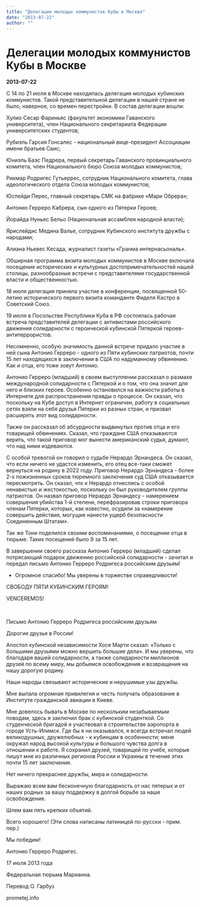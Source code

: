 ```yaml
---
title: "Делегации молодых коммунистов Кубы в Москве"
date: "2013-07-22"
author: ""
---
```


# Делегации молодых коммунистов Кубы в Москве

**2013-07-22** 

C 14 по 21 июля в Москве находилась делегация молодых кубинских коммунистов. Такой представительной делегации в нашей стране не было, наверное, со времен перестройки. В состав делегации вошли:

Хулио Сесар Фариньяс (факультет экономики Гаванского университета), член Национального секретариата Федерации университетских студентов;

Рубиэль Гарсия Гонсалес - национальный вице-президент Ассоциации имени братьев Саис;

Юниэль Баэс Педрера, первый секретарь Гаванского провинциального комитета, член Национального бюро Союза молодых коммунистов;

Рикмар Родригес Гутьеррес, сотрудник Национального комитета, глава идеологического отдела Союза молодых коммунистов;

Юслейди Перес, главный секретарь СМК на фабрике «Мари Обрера»;

Антонио Герреро Кабрера, сын одного из Пятерки Героев;

Йорайда Нуньес Бельо (Национальная ассамблея народной власти);

Ярислейдис Медина Валье, сотрудник Кубинского института дружбы с народами;

Алиана Ньевес Кесада, журналист газеты «Гранма интернасьональ».

Обширная программа визита молодых коммунистов в Москве включала посещение исторических и культурных достопримечательностей нашей столицы, разнообразные встречи с представителями государственной власти и общественностью.

18 июля делегация приняла участие в конференции, посвященной 50-летию исторического первого визита команданте Фиделя Кастро в Советский Союз.

19 июля в Посольстве Республики Куба в РФ состоялась рабочая встреча представителей делегации с активистами российского движения солидарности с героической кубинской Пятеркой героев-антитеррористов.

Несомненно, особую значимость данной встрече придало участие в ней сына Антонио Герреро - одного из Пяти кубинских патриотов, почти 15 лет находящихся в заключении в США по надуманному обвинению. Как и отца, его тоже зовут Антонио.

Антонио Герреро (младший) в своем выступлении рассказал о размахе международной солидарности с Пятеркой и о том, что она значит для него и близких героев. Особенно остановился на важности работы в Интернете для распространения правды о процессе. Он сказал, что поскольку на Кубе доступ в Интернет ограничен, работу в социальных сетях взяли на себя друзья Пятерки из разных стран, и призвал расширять этот вид солидарности.

Также он рассказал об абсурдности выдвинутых против отца и его товарищей обвинениях. Сказал, что граждане США отказываются верить, что такой приговор мог вынести американский судья, думают, что над ними издеваются.

С особой тревогой он говорил о судьбе Нерардо Эрнандеса. Он сказал, что если ничего не удастся изменить, его отец все-таки сможет вернуться на родину в 2022 году. Приговор Нерардо Эрнандеса - более 2-х пожизненных сроков тюремного заключения суд США отказывается пересмотреть. Он сказал, что к Нерардо отнеслись с особой ненавистью и жестокостью, поскольку он был руководителем группы патриотов. Он назвал приговор Нерардо Эрнандесу - намерением совершения убийства 1-й степени, перефразировав строки приговора членам Пятерки, которых, как известно, осудили за «намерение совершить действия, могущие нанести ущерб безопасности Соединенным Штатам».

Так же Тони поделился своими воспоминаниями, о посещении отца в тюрьме. Таких посещений было 9 за 15 лет.

В завершении своего рассказа Антонио Герреро (младший) сделал потрясающий подарок движению российской солидарности - зачитал и передал письмо Антонио Герреро Родригеса российским друзьям!

- Огромное спасибо! Мы уверены в торжестве справедливости!

СВОБОДУ ПЯТИ КУБИНСКИМ ГЕРОЯМ!

VENCEREMOS!

 

Письмо Антонио Герреро Родригеса российским друзьям

Дорогие друзья в России!

Апостол кубинской независимости Хосе Марти сказал: «Только с большими друзьями можно вершить большие дела». И мы уверены, что благодаря вашей солидарности, а также солидарности миллионов друзей по всему миру, мы добьемся освобождения и возвращения на нашу дорогую родину.

Наши народы связывают исторические и нерушимые узы дружбы.

Мне выпала огромная привилегия и честь получать образование в Институте гражданской авиации в Киеве.

Мне довелось бывать в Москве по нескольким незабываемым поводам, здесь я заключил брак с кубинской студенткой. Со студенческой бригадой я участвовал в строительстве аэропорта в городе Усть-Илимск. Где бы я ни оказывался, я всегда встречал людей великодушных, дружелюбных - к кубинцам в особенности; меня окружал народ высокой культуры и большого чувства долга в отношении к работе. Я сохранил друзей, товарищей по учебе, которые пишут мне из различных регионов России и Украины в течение этих почти 15 лет заключения.

Нет ничего прекраснее дружбы, мира и солидарности.

Выражаю всем вам бесконечную благодарность от нас пятерых и от наших родных за вашу поддержку в долгой борьбе за наше освобождение.

Шлем вам пять крепких объятий.

Всего хорошего! (Эти слова написаны латиницей по-русски - прим. пер.)

Мы победим!

Антонио Герреро Родригес.

17 июля 2013 года

Федеральная тюрьма Марианна.

Перевод О. Гарбуз

prometej.info